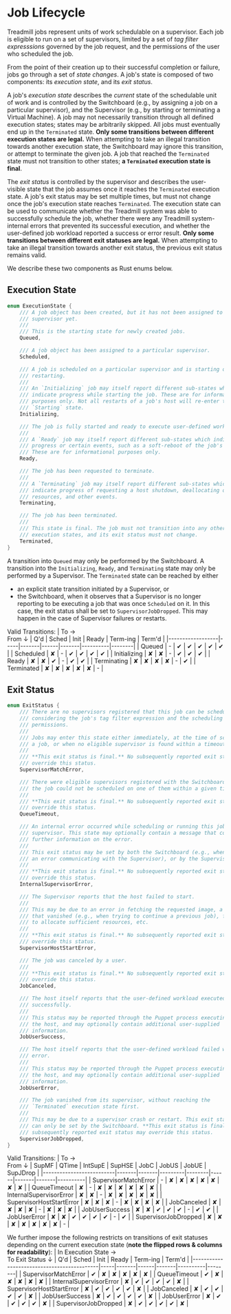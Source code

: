 # Job Lifecycle

Treadmill jobs represent units of work schedulable on a supervisor. Each job is
eligible to run on a set of supervisors, limited by a set of *tag filter
expresssions* governed by the job request, and the permissions of the user who
scheduled the job.

From the point of their creation up to their successful completion or failure,
jobs go through a set of *state changes*. A job's state is composed of two
components: its *execution state*, and its *exit status*.

A job's *execution state* describes the *current* state of the schedulable unit
of work and is controlled by the Switchboard (e.g., by assigning a job on a
particular supervisor), and the Supervisor (e.g., by starting or terminating a
Virtual Machine). A job may not necessarily transition through all defined
execution states; states may be arbitrarily skipped. All jobs must eventually
end up in the `Terminated` state. **Only some transitions between different
execution states are legal.** When attempting to take an illegal transition
towards another execution state, the Switchboard may ignore this transition, or
attempt to terminate the given job. A job that reached the `Terminated` state
must not transition to other states; **a `Terminated` execution state is
final**.

The *exit status* is controlled by the supervisor and describes the user-visible
state that the job assumes once it reaches the `Terminated` execution state. A
job's exit status may be set multiple times, but must not change once the job's
execution state reaches `Terminated`. The execution state can be used to
communicate whether the Treadmill system was able to successfully schedule the
job, whether there were any Treadmill system-internal errors that prevented its
successful execution, and whether the user-defined job workload reported a
success or error result. **Only some transitions between different exit statuses
are legal.** When attempting to take an illegal transition towards another exit
status, the previous exit status remains valid.

We describe these two components as Rust enums below.

## Execution State

```rust
enum ExecutionState {
    /// A job object has been created, but it has not been assigned to a
    /// supervisor yet.
    ///
    /// This is the starting state for newly created jobs.
    Queued,

    /// A job object has been assigned to a particular supervisor.
    Scheduled,

    /// A job is scheduled on a particular supervisor and is starting or
    /// restarting.
    ///
    /// An `Initializing` job may itself report different sub-states which
    /// indicate progress while starting the job. These are for informational
    /// purposes only. Not all restarts of a job's host will re-enter the
    /// `Starting` state.
    Initializing,

    /// The job is fully started and ready to execute user-defined workloads.
    ///
    /// A `Ready` job may itself report different sub-states which indicate
    /// progress or certain events, such as a soft-reboot of the job's host.
    /// These are for informational purposes only.
    Ready,

    /// The job has been requested to terminate.
    ///
    /// A `Terminating` job may itself report different sub-states which
    /// indicate progress of requesting a host shutdown, deallocating of
    /// resources, and other events.
    Terminating,

    /// The job has been terminated.
    ///
    /// This state is final. The job must not transition into any other
    /// execution states, and its exit status must not change.
    Terminated,
}
```

A transition into `Queued` may only be performed by the Switchboard. A
transition into the `Initializing`, `Ready`, and `Terminating` state may only be
performed by a Supervisor. The `Terminated` state can be reached by either
- an explicit state transition initiated by a Supervisor, or
- the Switchboard, when it observes that a Supervisor is no longer reporting to
  be executing a job that was once `Scheduled` on it. In this case, the exit
  status shall be set to `SupervisorJobDropped`. This may happen in the case of
  Supervisor failures or restarts.

Valid Transitions:
| To → <br> From ↓ | Q'd | Sched | Init | Ready | Term-ing | Term'd |
|------------------|-----|-------|------|-------|----------|--------|
| Queued           | -   | ✔     | ✔    | ✔     | ✔        | ✔      |
| Scheduled        | ✘   | -     | ✔    | ✔     | ✔        | ✔      |
| Initializing     | ✘   | ✘     | -    | ✔     | ✔        | ✔      |
| Ready            | ✘   | ✘     | ✔    | -     | ✔        | ✔      |
| Terminating      | ✘   | ✘     | ✘    | ✘     | -        | ✔      |
| Terminated       | ✘   | ✘     | ✘    | ✘     | ✘        | -      |

## Exit Status

```rust
enum ExitStatus {
    /// There are no supervisors registered that this job can be scheduled on,
    /// considering the job's tag filter expression and the scheduling user's
    /// permissions.
    ///
    /// Jobs may enter this state either immediately, at the time of scheduling
    /// a job, or when no eligible supervisor is found within a timeout.
    ///
    /// **This exit status is final.** No subsequently reported exit status may
    /// override this status.
    SupervisorMatchError,

    /// There were eligible supervisors registered with the Switchboard, but
    /// the job could not be scheduled on one of them within a given timeout.
    ///
    /// **This exit status is final.** No subsequently reported exit status may
    /// override this status.
    QueueTimeout,

    /// An internal error occurred while scheduling or running this job on the
    /// supervisor. This state may optionally contain a message that contains
    /// further information on the error.
    ///
    /// This exit status may be set by both the Switchboard (e.g., when there is
    /// an error communicating with the Supervisor), or by the Supervisor.
    ///
    /// **This exit status is final.** No subsequently reported exit status may
    /// override this status.
    InternalSupervisorError,

    /// The Supervisor reports that the host failed to start.
    ///
    /// This may be due to an error in fetching the requested image, a resource
    /// that vanished (e.g., when trying to continue a previous job), failure
    /// to allocate sufficient resources, etc.
    ///
    /// **This exit status is final.** No subsequently reported exit status may
    /// override this status.
    SupervisorHostStartError,

    /// The job was canceled by a user.
    ///
    /// **This exit status is final.** No subsequently reported exit status may
    /// override this status.
    JobCanceled,

    /// The host itself reports that the user-defined workload executed
    /// successfully.
    ///
    /// This status may be reported through the Puppet process executing within
    /// the host, and may optionally contain additional user-supplied
    /// information.
    JobUserSuccess,

    /// The host itself reports that the user-defined workload failed with an
    /// error.
    ///
    /// This status may be reported through the Puppet process executing within
    /// the host, and may optionally contain additional user-supplied
    /// information.
    JobUserError,

    /// The job vanished from its supervisor, without reaching the
    /// `Terminated` execution state first.
    ///
    /// This may be due to a supervisor crash or restart. This exit status is
    /// can only be set by the Switchboard. **This exit status is final.** No
    /// subsequently reported exit status may override this status.
    SupervisorJobDropped,
}
```

Valid Transitions:
| To → <br> From ↓         | SupMF | QTime | IntSupE | SupHSE | JobC | JobUS | JobUE | SupJDrop |
|--------------------------|-------|-------|---------|--------|------|-------|-------|----------|
| SupervisorMatchError     | -     | ✘     | ✘       | ✘      | ✘    | ✘     | ✘     | ✘        |
| QueueTimeout             | ✘     | -     | ✘       | ✘      | ✘    | ✘     | ✘     | ✘        |
| InternalSupervisorError  | ✘     | ✘     | -       | ✘      | ✘    | ✘     | ✘     | ✘        |
| SupervisorHostStartError | ✘     | ✘     | ✘       | -      | ✘    | ✘     | ✘     | ✘        |
| JobCanceled              | ✘     | ✘     | ✘       | ✘      | -    | ✘     | ✘     | ✘        |
| JobUserSuccess           | ✘     | ✘     | ✔       | ✔      | ✔    | -     | ✔     | ✔        |
| JobUserError             | ✘     | ✘     | ✔       | ✔      | ✔    | ✔     | -     | ✔        |
| SupervisorJobDropped     | ✘     | ✘     | ✘       | ✘      | ✘    | ✘     | ✘     | -        |

We further impose the following restricts on transitions of exit statuses
depending on the current execution state (**note the flipped rows & columns for
readability**):
| In Execution State → <br> To Exit Status ↓ | Q'd | Sched | Init | Ready | Term-ing | Term'd |
|--------------------------------------------|-----|-------|------|-------|----------|--------|
| SupervisorMatchError                       | ✔   | ✘     | ✘    | ✘     | ✘        | ✘      |
| QueueTimeout                               | ✔   | ✘     | ✘    | ✘     | ✘        | ✘      |
| InternalSupervisorError                    | ✘   | ✔     | ✔    | ✔     | ✔        | ✘      |
| SupervisorHostStartError                   | ✘   | ✔     | ✔    | ✔     | ✔        | ✘      |
| JobCanceled                                | ✘   | ✔     | ✔    | ✔     | ✔        | ✘      |
| JobUserSuccess                             | ✘   | ✔     | ✔    | ✔     | ✔        | ✘      |
| JobUserError                               | ✘   | ✔     | ✔    | ✔     | ✔        | ✘      |
| SupervisorJobDropped                       | ✘   | ✔     | ✔    | ✔     | ✔        | ✘      |

